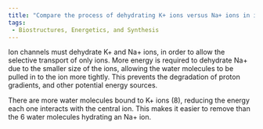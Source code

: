 ```yaml
---
title: "Compare the process of dehydrating K+ ions versus Na+ ions in ion channels, and explain why it requires more energy to remove water molecules from Na+."
tags:
 - Biostructures, Energetics, and Synthesis
---
```

Ion channels must dehydrate K+ and Na+ ions, in order to allow the selective transport of only ions. More energy is required to dehydrate Na+ due to the smaller size of the ions, allowing the water molecules to be pulled in to the ion more tightly. This prevents the degradation of proton gradients, and other potential energy sources. 

There are more water molecules bound to K+ ions (8), reducing the energy each one interacts with the central ion. This makes it easier to remove than the 6 water molecules hydrating an Na+ ion. 
